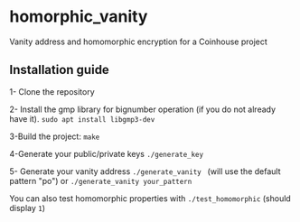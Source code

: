 # homorphic_vanity
Vanity address and homomorphic encryption for a Coinhouse project 


## Installation guide

1- Clone the repository


2- Install the gmp library for bignumber operation (if you do not already have it).
``sudo apt install libgmp3-dev ``

3-Build the project:
``make``

4-Generate your public/private keys
``./generate_key``

5- Generate your vanity address 
``./generate_vanity ``
(will use the default pattern "po") or
``./generate_vanity your_pattern``

You can also test homomorphic properties with
``./test_homomorphic`` (should display ``1``)
